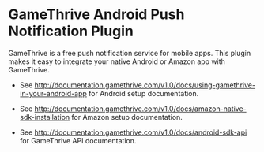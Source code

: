 GameThrive Android Push Notification Plugin
====================================

GameThrive is a free push notification service for mobile apps. This plugin makes it easy to integrate your native Android or Amazon app with GameThrive.

- See http://documentation.gamethrive.com/v1.0/docs/using-gamethrive-in-your-android-app for Android setup documentation.
- See http://documentation.gamethrive.com/v1.0/docs/amazon-native-sdk-installation for Amazon setup documentation.

- See http://documentation.gamethrive.com/v1.0/docs/android-sdk-api for GameThrive API documentation.